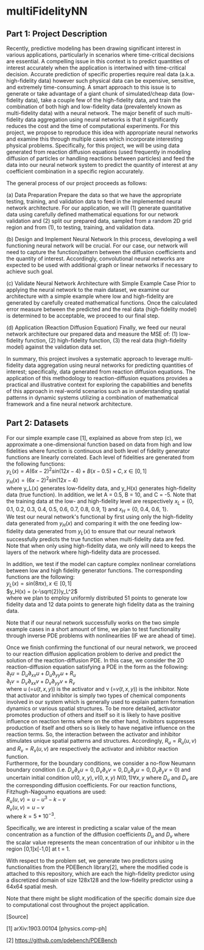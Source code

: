 # multiFidelityNN

## Part 1: Project Description
Recently, predictive modeling has been drawing significant interest in various applications, particularly in scenarios where time-critical decisions are essential. A compelling issue in this context is to predict quantities of interest accurately when the application is intertwined with time-critical decision. Accurate prediction of specific properties require real data (a.k.a. high-fidelity data) however such physical data can be expensive, sensitive, and extremely time-consuming. A smart approach to this issue is to generate or take advantage of a giant chunk of simulated/cheap data (low-fidelity data), take a couple few of the high-fidelity data, and train the combination of both high and low-fidelity data (prevalentely known as multi-fidelity data) with a neural network. The major benefit of such multi-fidelity data aggregation using neural networks is that it significantly reduces the cost and the time of computational experiments. For this project, we propose to reproduce this idea with appropriate neural networks and examine this through multiple cases which incorporate interesting physical problems. Specifically, for this project, we will be using data generated from reaction diffusion equations (used frequently in modeling diffusion of particles or handling reactions between particles) and feed the data into our neural network system to predict the quantity of interest at any coefficient combination in a specific region accurately. 

The general process of our project proceeds as follows:

(a) Data Preparation
Prepare the data so that we have the appropriate testing, training, and validation data to feed in the implemented neural network architecture. For our application, we will (1) generate quantitative data using carefully defined mathematical equations for our network validation and (2) split our prepared data, sampled from a random 2D grid region and from (1), to testing, training, and validation data.  

(b) Design and Implement Neural Network
In this process, developing a well functioning neural network will be crucial. For our case, our network will need to capture the function/pattern between the diffusion coefficients and the quantity of interest. Accordingly, convolutional neural networks are expected to be used with additional graph or linear networks if necessary to achieve such goal.

(c) Validate Neural Network Architecture with Simple Example Case
Prior to applying the neural network to the main dataset, we examine our architecture with a simple example where low and high-fidelity are generated by carefully created mathematical functions. Once the calculated error measure between the predicted and the real data (high-fidelity model) is determined to be acceptable, we proceed to our final step.

(d) Application (Reaction Diffusion Equation)
Finally, we feed our neural network architecture our prepared data and measure the MSE of: (1) low-fidelity function, (2) high-fidelity function, (3) the real data (high-fidelity model) against the validation data set.

In summary, this project involves a systematic approach to leverage multi-fidelity data aggregation using neural networks for predicting quantities of interest; specifically, data generated from reaction diffusion equations. The application of this methodology to reaction-diffusion equations provides a practical and illustrative context for exploring the capabilities and benefits of this approach in real-world scenarios such as in understanding spatial patterns in dynamic systems utilizing a combination of mathematical framework and a fine neural network architecture.

## Part 2: Datasets

For our simple example case [1], explained as above from step (c), we approximate a one-dimensional function based on data from high and low fidelities where function is continuous and both level of fidelity generator functions are linearly correlated. 
Each level of fidelities are generated from the following functions: <br>
$y_L(x) = A(6x-2)^2sin(12x-4) + B(x-0.5) + C, x \in [0,1]$ <br>
$y_H(x) = (6x-2)^2sin(12x-4)$ <br>
where y_L(x) generates low-fidelity data, and y_H(x) generates high-fidelity data (true function). In addition, we let A = 0.5, B = 10, and C = -5. Note that the training data at the low- and high-fidelity level are respectively $x_{L}$ = {0, 0.1, 0.2, 0.3, 0.4, 0.5, 0.6, 0.7, 0.8, 0.9, 1} and $x_{H}$ = {0, 0.4, 0.6, 1}. <br>
We test our neural network's functional by first using only the high-fidelity data generated from $y_H(x)$ and comparing it with the one feeding low-fidelity data generated from $y_L(x)$ to ensure that our neural network successfully predicts the true function when multi-fidelity data are fed. Note that when only using high-fidelity data, we only will need to keeps the layers of the network where high-fidelity data are processed. 

In addition, we test if the model can capture complex nonlinear correlations between low and high fidelity generator functions. The corresponding functions are the following:<br>
$y_L(x) = sin(8\pi x), x \in [0,1]$ <br>
$y_H(x) = (x-\sqrt{2})y_L^2$ <br>
where we plan to employ uniformly distributed 51 points to generate low fidelity data and 12 data points to generate high fidelity data as the training data.

Note that if our neural network successfully works on the two simple example cases in a short amount of time, we plan to test functionality through inverse PDE problems with nonlinearities (IF we are ahead of time). 

Once we finish confirming the functional of our neural network, we proceed to 
our reaction diffusion application problem to derive and predict the solution of the reaction-diffusion PDE. In this case, we consider the 2D reaction-diffusion equation satisfying a PDE in the form as the following: <br>
$\partial_t u = D_u \partial_{xx}u + D_u \partial_{yy}u + R_u$ <br>
$\partial_t v = D_v \partial_{xx}v + D_v \partial_{yy}v + R_v$ <br>
where u (=$u(t,x,y)$) is the activator and v (=$v(t,x,y)$) is the inhibitor. Note that activator and inhibitor is simply two types of chemical components involved in our system which is generally used to explain pattern formation dynamics or various spatial structures. To be more detailed, activator promotes production of others and itself so it is likely to have positive influence on reaction terms where on the other hand, invibitors suppresses production of itself and others so is likely to have negative influence on the reaction terms. So, the interaction between the activator and inhibitor stimulates unique spatial patterns and structures. Accordingly, $R_u = R_u(u,v)$ and $R_v = R_v(u,v)$ are respectively the activator and inhibitor reaction function. <br>
Furthermore, for the boundary conditions, we consider a no-flow Neumann boundary condition (i.e. $D_u \partial_{x}u = 0, D_v \partial_{x}v = 0, D_u \partial_{y}u = 0, D_v \partial_{y}v = 0$) and uncertain initial condition $u(0,x,y),v(0,x,y) ~ N(0,1) \forall x,y$ where $D_u$ and $D_v$ are the corresponding diffusion coefficients. For our reaction functions, Fitzhugh-Nagoumo equations are used: <br>
$R_u(u,v) = u - u^3 - k - v$ <br>
$R_v(u,v) = u - v$ <br>
where $k = 5*10^{-3}$.

Specifically, we are interest in predicting a scalar value of the mean concentration as a function of the diffusion coefficients $D_{u}$ and $D_{v}$ where the scalar value represents the mean concentration of our inhibitor u in the region [0,1]x[-1,0] at t = 1. 

With respect to the problem set, we generate two predictors using functionalities from the PDEBench library[2], where the modified code is attached to this repository, which are each the high-fidelity predictor using a discretized domain of size 128x128 and the low-fidelity predictor using a 64x64 spatial mesh.

Note that there might be slight modification of the specific domain size due to computational cost throughout the project application.

[Source]

[1] arXiv:1903.00104 [physics.comp-ph]

[2] https://github.com/pdebench/PDEBench
